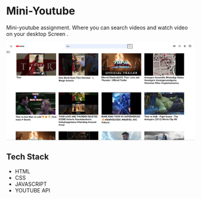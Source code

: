 # Mini-Youtube


 Mini-youtube  assignment.  Where you can search videos and watch video on your desktop Screen .
 
 ![ER Diagram SB101_project](https://github.com/nilmes/Mini-Youtube-/blob/main/mini%20youtube%20page.png?raw=true)
 
 ## Tech Stack

- HTML
- CSS
- JAVASCRIPT
- YOUTUBE API




